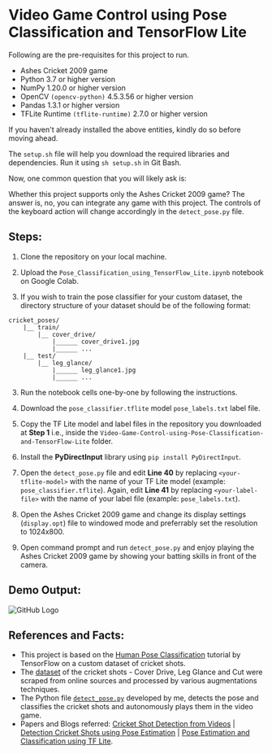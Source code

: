 # Video Game Control using Pose Classification and TensorFlow Lite

Following are the pre-requisites for this project to run.

- Ashes Cricket 2009 game
- Python 3.7 or higher version
- NumPy 1.20.0 or higher version
- OpenCV ```(opencv-python)``` 4.5.3.56 or higher version
- Pandas 1.3.1 or higher version
- TFLite Runtime ```(tflite-runtime)``` 2.7.0 or higher version

If you haven't already installed the above entities, kindly do so before moving ahead.

The ```setup.sh``` file will help you download the required libraries and dependencies. Run it using ```sh setup.sh``` in Git Bash.

Now, one common question that you will likely ask is:

Whether this project supports only the Ashes Cricket 2009 game? 
The answer is, no, you can integrate any game with this project. The controls of the keyboard action will change accordingly in the ```detect_pose.py``` file.

## Steps:

1. Clone the repository on your local machine.

2. Upload the ```Pose_Classification_using_TensorFlow_Lite.ipynb``` notebook on Google Colab.

3. If you wish to train the pose classifier for your custom dataset, the directory structure of your dataset should be of the following format:

```
cricket_poses/
    |__ train/
        |__ cover_drive/
            |______ cover_drive1.jpg
            |______ ...
    |__ test/
        |__ leg_glance/
            |______ leg_glance1.jpg
            |______ ...
```

3. Run the notebook cells one-by-one by following the instructions.

4. Download the ```pose_classifier.tflite``` model ```pose_labels.txt``` label file.

5. Copy the TF Lite model and label files in the repository you downloaded at **Step 1** i.e., inside the ```Video-Game-Control-using-Pose-Classification-and-TensorFlow-Lite``` folder.

6. Install the **PyDirectInput** library using ```pip install PyDirectInput```.

7. Open the ```detect_pose.py``` file and edit **Line 40** by replacing ```<your-tflite-model>``` with the name of your TF Lite model (example: ```pose_classifier.tflite```). Again, edit **Line 41** by replacing ```<your-label-file>``` with the name of your label file (example: ```pose_labels.txt```).

8. Open the Ashes Cricket 2009 game and change its display settings (```display.opt```) file to windowed mode and preferrably set the resolution to 1024x800.

8. Open command prompt and run ```detect_pose.py``` and enjoy playing the Ashes Cricket 2009 game by showing your batting skills in front of the camera.

## Demo Output:

![GitHub Logo](Output.gif)

## References and Facts:
- This project is based on the [Human Pose Classification](www.tensorflow.org/lite/tutorials/pose_classification) tutorial by TensorFlow on a custom dataset of cricket shots.
- The [dataset](https://github.com/NSTiwari/Video-Game-Control-using-Pose-Classification-and-TensorFlow-Lite/blob/main/cricket_shots.zip) of the cricket shots - Cover Drive, Leg Glance and Cut were scraped from online sources and processed by various augmentations techniques.
- The Python file [```detect_pose.py```](https://github.com/NSTiwari/Video-Game-Control-using-Pose-Classification-and-TensorFlow-Lite/blob/main/detect_pose.py) developed by me, detects the pose and classifies the cricket shots and autonomously plays them in the video game.
- Papers and Blogs referred: [Cricket Shot Detection from Videos](https://ieeexplore.ieee.org/document/8494081) | [Detection Cricket Shots using Pose Estimation](https://blog.jovian.ai/detecting-cricket-shots-using-pose-estimation-8e69ed12fe98) | [Pose Estimation and Classification using TF Lite](https://blog.tensorflow.org/2021/08/pose-estimation-and-classification-on-edge-devices-with-MoveNet-and-TensorFlow-Lite.html).
